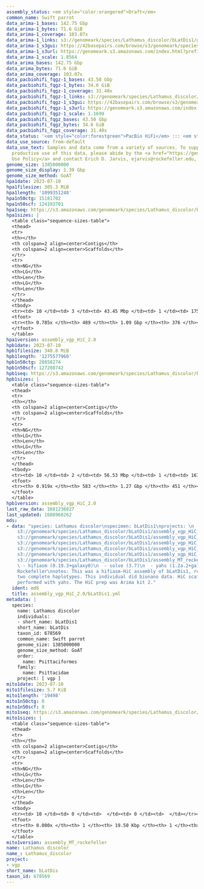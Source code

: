 ```yaml
---
assembly_status: <em style="color:orangered">Draft</em>
common_name: Swift parrot
data_arima-1_bases: 142.75 Gbp
data_arima-1_bytes: 71.6 GiB
data_arima-1_coverage: 103.07x
data_arima-1_links: s3://genomeark/species/Lathamus_discolor/bLatDis1/genomic_data/arima/<br>
data_arima-1_s3gui: https://42basepairs.com/browse/s3/genomeark/species/Lathamus_discolor/bLatDis1/genomic_data/arima/
data_arima-1_s3url: https://genomeark.s3.amazonaws.com/index.html?prefix=species/Lathamus_discolor/bLatDis1/genomic_data/arima/
data_arima-1_scale: 1.8564
data_arima_bases: 142.75 Gbp
data_arima_bytes: 71.6 GiB
data_arima_coverage: 103.07x
data_pacbiohifi_fqgz-1_bases: 43.50 Gbp
data_pacbiohifi_fqgz-1_bytes: 34.6 GiB
data_pacbiohifi_fqgz-1_coverage: 31.40x
data_pacbiohifi_fqgz-1_links: s3://genomeark/species/Lathamus_discolor/bLatDis1/genomic_data/pacbio_hifi/<br>
data_pacbiohifi_fqgz-1_s3gui: https://42basepairs.com/browse/s3/genomeark/species/Lathamus_discolor/bLatDis1/genomic_data/pacbio_hifi/
data_pacbiohifi_fqgz-1_s3url: https://genomeark.s3.amazonaws.com/index.html?prefix=species/Lathamus_discolor/bLatDis1/genomic_data/pacbio_hifi/
data_pacbiohifi_fqgz-1_scale: 1.1699
data_pacbiohifi_fqgz_bases: 43.50 Gbp
data_pacbiohifi_fqgz_bytes: 34.6 GiB
data_pacbiohifi_fqgz_coverage: 31.40x
data_status: '<em style="color:forestgreen">PacBio HiFi</em> ::: <em style="color:forestgreen">Arima</em>'
data_use_source: from-default
data_use_text: Samples and data come from a variety of sources. To support fair and
  productive use of this data, please abide by the <a href="https://genome10k.soe.ucsc.edu/data-use-policies/">Data
  Use Policy</a> and contact Erich D. Jarvis, ejarvis@rockefeller.edu, with any questions.
genome_size: 1385000000
genome_size_display: 1.39 Gbp
genome_size_method: GoAT
hpa1date: 2023-07-10
hpa1filesize: 305.3 MiB
hpa1length: '1099351248'
hpa1n50ctg: 15181702
hpa1n50scf: 124193701
hpa1seq: https://s3.amazonaws.com/genomeark/species/Lathamus_discolor/bLatDis1/assembly_vgp_HiC_2.0/bLatDis1.HiC.hap1.20230710.fasta.gz
hpa1sizes: |
  <table class="sequence-sizes-table">
  <thead>
  <tr>
  <th></th>
  <th colspan=2 align=center>Contigs</th>
  <th colspan=2 align=center>Scaffolds</th>
  </tr>
  <tr>
  <th>NG</th>
  <th>LG</th>
  <th>Len</th>
  <th>LG</th>
  <th>Len</th>
  </tr>
  </thead>
  <tbody>
  <tr><td> 10 </td><td> 3 </td><td> 43.45 Mbp </td><td> 1 </td><td> 175.36 Mbp </td></tr><tr><td> 20 </td><td> 6 </td><td> 38.47 Mbp </td><td> 2 </td><td> 159.45 Mbp </td></tr><tr><td> 30 </td><td> 10 </td><td> 26.86 Mbp </td><td> 3 </td><td> 150.60 Mbp </td></tr><tr><td> 40 </td><td> 16 </td><td> 19.97 Mbp </td><td> 4 </td><td> 127.43 Mbp </td></tr><tr style="background-color:#cccccc;"><td> 50 </td><td> 24 </td><td style="background-color:#88ff88;"> 15.18 Mbp </td><td> 5 </td><td style="background-color:#88ff88;"> 124.19 Mbp </td></tr><tr><td> 60 </td><td> 36 </td><td> 9.63 Mbp </td><td> 7 </td><td> 32.33 Mbp </td></tr><tr><td> 70 </td><td> 54 </td><td> 5.27 Mbp </td><td> 12 </td><td> 23.61 Mbp </td></tr><tr><td> 80 </td><td> 0 </td><td>  </td><td> 0 </td><td>  </td></tr><tr><td> 90 </td><td> 0 </td><td>  </td><td> 0 </td><td>  </td></tr><tr><td> 100 </td><td> 0 </td><td>  </td><td> 0 </td><td>  </td></tr></tbody>
  <tfoot>
  <tr><th> 0.785x </th><th> 489 </th><th> 1.09 Gbp </th><th> 376 </th><th> 1.10 Gbp </th></tr>
  </tfoot>
  </table>
hpa1version: assembly_vgp_HiC_2.0
hpb1date: 2023-07-10
hpb1filesize: 348.8 MiB
hpb1length: '1275577960'
hpb1n50ctg: 20858274
hpb1n50scf: 127208742
hpb1seq: https://s3.amazonaws.com/genomeark/species/Lathamus_discolor/bLatDis1/assembly_vgp_HiC_2.0/bLatDis1.HiC.hap2.20230710.fasta.gz
hpb1sizes: |
  <table class="sequence-sizes-table">
  <thead>
  <tr>
  <th></th>
  <th colspan=2 align=center>Contigs</th>
  <th colspan=2 align=center>Scaffolds</th>
  </tr>
  <tr>
  <th>NG</th>
  <th>LG</th>
  <th>Len</th>
  <th>LG</th>
  <th>Len</th>
  </tr>
  </thead>
  <tbody>
  <tr><td> 10 </td><td> 2 </td><td> 56.53 Mbp </td><td> 1 </td><td> 167.12 Mbp </td></tr><tr><td> 20 </td><td> 5 </td><td> 44.10 Mbp </td><td> 2 </td><td> 160.22 Mbp </td></tr><tr><td> 30 </td><td> 9 </td><td> 31.52 Mbp </td><td> 3 </td><td> 153.63 Mbp </td></tr><tr><td> 40 </td><td> 14 </td><td> 26.02 Mbp </td><td> 4 </td><td> 128.17 Mbp </td></tr><tr style="background-color:#cccccc;"><td> 50 </td><td> 19 </td><td style="background-color:#88ff88;"> 20.86 Mbp </td><td> 5 </td><td style="background-color:#88ff88;"> 127.21 Mbp </td></tr><tr><td> 60 </td><td> 27 </td><td> 15.86 Mbp </td><td> 6 </td><td> 111.62 Mbp </td></tr><tr><td> 70 </td><td> 39 </td><td> 9.69 Mbp </td><td> 9 </td><td> 24.10 Mbp </td></tr><tr><td> 80 </td><td> 61 </td><td> 3.30 Mbp </td><td> 17 </td><td> 8.89 Mbp </td></tr><tr><td> 90 </td><td> 273 </td><td> 157.07 Kbp </td><td> 141 </td><td> 199.52 Kbp </td></tr><tr><td> 100 </td><td> 0 </td><td>  </td><td> 0 </td><td>  </td></tr></tbody>
  <tfoot>
  <tr><th> 0.919x </th><th> 583 </th><th> 1.27 Gbp </th><th> 451 </th><th> 1.28 Gbp </th></tr>
  </tfoot>
  </table>
hpb1version: assembly_vgp_HiC_2.0
last_raw_data: 1681236827
last_updated: 1688968262
mds:
- data: "species: Lathamus discolor\nspecimen: bLatDis1\nprojects: \n  - vgp\nhap1:
    s3://genomeark/species/Lathamus_discolor/bLatDis1/assembly_vgp_HiC_2.0/bLatDis1.HiC.hap1.20230710.fasta.gz\nhap2:
    s3://genomeark/species/Lathamus_discolor/bLatDis1/assembly_vgp_HiC_2.0/bLatDis1.HiC.hap2.20230710.fasta.gz\npretext_hap1:
    s3://genomeark/species/Lathamus_discolor/bLatDis1/assembly_vgp_HiC_2.0/evaluation/hap1/pretext/bLatDis1_hap1__s2_heatmap.pretext\npretext_hap2:
    s3://genomeark/species/Lathamus_discolor/bLatDis1/assembly_vgp_HiC_2.0/evaluation/hap2/pretext/bLatDis1_hap2__s2_heatmap.pretext\nkmer_spectra_img:
    s3://genomeark/species/Lathamus_discolor/bLatDis1/assembly_vgp_HiC_2.0/evaluation/merqury/bLatDis1_png/\nmito:
    s3://genomeark/species/Lathamus_discolor/bLatDis1/assembly_MT_rockefeller/bLatDis1.MT.20230710.fasta.gz\npipeline:\n
    \ - hifiasm (0.19.3+galaxy0)\n  - solve (3.7)\n  - yahs (1.2a.2+galaxy1)\nassembled_by_group:
    Rockefeller\nnotes: This was a hifiasm-HiC assembly of bLatDis1, resulting in
    two complete haplotypes. This individual did bionano data. HiC scaffolding was
    performed with yahs. The HiC prep was Arima kit 2."
  ident: md6
  title: assembly_vgp_HiC_2.0/bLatDis1.yml
metadata: |
  species:
    name: Lathamus discolor
    individuals:
    - short_name: bLatDis1
    short_name: bLatDis
    taxon_id: 678569
    common_name: Swift parrot
    genome_size: 1385000000
    genome_size_method: GoAT
    order:
      name: Psittaciformes
    family:
      name: Psittacidae
    project: [ vgp ]
mito1date: 2023-07-10
mito1filesize: 5.7 KiB
mito1length: '19498'
mito1n50ctg: 0
mito1n50scf: 0
mito1seq: https://s3.amazonaws.com/genomeark/species/Lathamus_discolor/bLatDis1/assembly_MT_rockefeller/bLatDis1.MT.20230710.fasta.gz
mito1sizes: |
  <table class="sequence-sizes-table">
  <thead>
  <tr>
  <th></th>
  <th colspan=2 align=center>Contigs</th>
  <th colspan=2 align=center>Scaffolds</th>
  </tr>
  <tr>
  <th>NG</th>
  <th>LG</th>
  <th>Len</th>
  <th>LG</th>
  <th>Len</th>
  </tr>
  </thead>
  <tbody>
  <tr><td> 10 </td><td> 0 </td><td>  </td><td> 0 </td><td>  </td></tr><tr><td> 20 </td><td> 0 </td><td>  </td><td> 0 </td><td>  </td></tr><tr><td> 30 </td><td> 0 </td><td>  </td><td> 0 </td><td>  </td></tr><tr><td> 40 </td><td> 0 </td><td>  </td><td> 0 </td><td>  </td></tr><tr style="background-color:#cccccc;"><td> 50 </td><td> 0 </td><td style="background-color:#ff8888;">  </td><td> 0 </td><td style="background-color:#ff8888;">  </td></tr><tr><td> 60 </td><td> 0 </td><td>  </td><td> 0 </td><td>  </td></tr><tr><td> 70 </td><td> 0 </td><td>  </td><td> 0 </td><td>  </td></tr><tr><td> 80 </td><td> 0 </td><td>  </td><td> 0 </td><td>  </td></tr><tr><td> 90 </td><td> 0 </td><td>  </td><td> 0 </td><td>  </td></tr><tr><td> 100 </td><td> 0 </td><td>  </td><td> 0 </td><td>  </td></tr></tbody>
  <tfoot>
  <tr><th> 0.000x </th><th> 1 </th><th> 19.50 Kbp </th><th> 1 </th><th> 19.50 Kbp </th></tr>
  </tfoot>
  </table>
mito1version: assembly_MT_rockefeller
name: Lathamus discolor
name_: Lathamus_discolor
project:
- vgp
short_name: bLatDis
taxon_id: 678569
---
```

